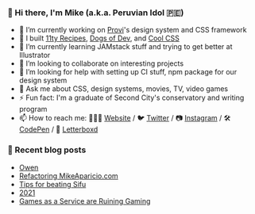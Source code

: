### 👋 Hi there, I'm Mike (a.k.a. Peruvian Idol 🇵🇪)

- 🔭 I’m currently working on [Provi](https://provi.com)'s design system and CSS framework
- 🔨 I built [11ty Recipes](https://11ty.recipes), [Dogs of Dev](https://dogsof.dev), and [Cool CSS](https://coolcss.dev)
- 🌱 I’m currently learning JAMstack stuff and trying to get better at Illustrator
- 👯 I’m looking to collaborate on interesting projects
- 🤔 I’m looking for help with setting up CI stuff, npm package for our design system
- 💬 Ask me about CSS, design systems, movies, TV, video games
- ⚡ Fun fact: I'm a graduate of Second City's conservatory and writing program
- 📫 How to reach me: 👨🏻‍💻 [Website](https://mikeaparicio.com) / 🐦 [Twitter](https://twitter.com/peruvianidol) / 📷 [Instagram](https://instagram.com/peruvianidol) / 🛠 [CodePen](https://codepen.io/peruvianidol) / 🍿 [Letterboxd](https://letterboxd.com/peruvianidol)

### 🚨 Recent blog posts
<!-- BLOG-POST-LIST:START -->
- [Owen](https://mikeaparicio.com/posts/2022-06-08-owen/)
- [Refactoring MikeAparicio.com](https://mikeaparicio.com/posts/2022-05-26-refactoring-mikeaparicio-com/)
- [Tips for beating Sifu](https://mikeaparicio.com/posts/2022-02-21-tips-for-beating-sifu/)
- [2021](https://mikeaparicio.com/posts/2022-01-01-2021/)
- [Games as a Service are Ruining Gaming](https://mikeaparicio.com/posts/2021-12-21-games-as-a-service-are-ruining-gaming/)
<!-- BLOG-POST-LIST:END -->
